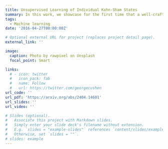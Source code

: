 ```yaml
---
title: Unsupervised Learning of Individual Kohn-Sham States
summary: In this work, we showcase for the first time that a well-crafted VAE is capable of representing KS-DFT wavefunctions on a manifold within a significantly compressed latent space, which is 10<sup>3</sup> - 10<sup>4</sup> times smaller than the original input. Importantly, these succinct representations still retain the full physical information inherent in the initial data.
tags:
  - Machine learning
date: '2016-04-27T00:00:00Z'

# Optional external URL for project (replaces project detail page).
external_link: ''

image:
  caption: Photo by rawpixel on Unsplash
  focal_point: Smart

links:
  # - icon: twitter
  #   icon_pack: fab
  #   name: Follow
  #   url: https://twitter.com/georgecushen
url_code: ''
url_pdf: 'https://arxiv.org/abs/2404.14601'
url_slides: ''
url_video: ''

# Slides (optional).
#   Associate this project with Markdown slides.
#   Simply enter your slide deck's filename without extension.
#   E.g. `slides = "example-slides"` references `content/slides/example-slides.md`.
#   Otherwise, set `slides = ""`.
# slides: example
---
```


